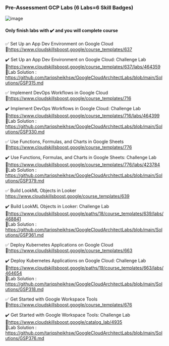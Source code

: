 ### Pre-Assessment GCP Labs (6 Labs=6 Skill Badges)

![image](https://github.com/tariqsheikhsw/GoogleCloudArchitectLabs/assets/54164634/0787acc1-2834-4a45-871b-b508cd168718)

#### Only finish labs with ✔️ and you will complete course

✅ Set Up an App Dev Environment on Google Cloud    
🔗https://www.cloudskillsboost.google/course_templates/637

✔️ Set Up an App Dev Environment on Google Cloud: Challenge Lab  
🔗https://www.cloudskillsboost.google/course_templates/637/labs/464359  
🔗Lab Solution : https://github.com/tariqsheikhsw/GoogleCloudArchitectLabs/blob/main/Solutions/GSP315.md

✅ Implement DevOps Workflows in Google Cloud    
🔗https://www.cloudskillsboost.google/course_templates/716

✔️ Implement DevOps Workflows in Google Cloud: Challenge Lab   
🔗https://www.cloudskillsboost.google/course_templates/716/labs/464399  
🔗Lab Solution : https://github.com/tariqsheikhsw/GoogleCloudArchitectLabs/blob/main/Solutions/GSP330.md  

✅ Use Functions, Formulas, and Charts in Google Sheets  
🔗https://www.cloudskillsboost.google/course_templates/776

✔️ Use Functions, Formulas, and Charts in Google Sheets: Challenge Lab   
🔗https://www.cloudskillsboost.google/course_templates/776/labs/423784  
🔗Lab Solution : https://github.com/tariqsheikhsw/GoogleCloudArchitectLabs/blob/main/Solutions/GSP379.md  

✅ Build LookML Objects in Looker  
https://www.cloudskillsboost.google/course_templates/639

✔️ Build LookML Objects in Looker: Challenge Lab   
🔗https://www.cloudskillsboost.google/paths/18/course_templates/639/labs/468841  
🔗Lab Solution : https://github.com/tariqsheikhsw/GoogleCloudArchitectLabs/blob/main/Solutions/GSP361.md  

✅ Deploy Kubernetes Applications on Google Cloud  
🔗https://www.cloudskillsboost.google/course_templates/663

✔️ Deploy Kubernetes Applications on Google Cloud: Challenge Lab   
🔗https://www.cloudskillsboost.google/paths/19/course_templates/663/labs/464654  
🔗Lab Solution : https://github.com/tariqsheikhsw/GoogleCloudArchitectLabs/blob/main/Solutions/GSP318.md  

✅ Get Started with Google Workspace Tools  
🔗https://www.cloudskillsboost.google/course_templates/676

✔️ Get Started with Google Workspace Tools: Challenge Lab  
🔗https://www.cloudskillsboost.google/catalog_lab/4935  
🔗Lab Solution : https://github.com/tariqsheikhsw/GoogleCloudArchitectLabs/blob/main/Solutions/GSP376.md  
